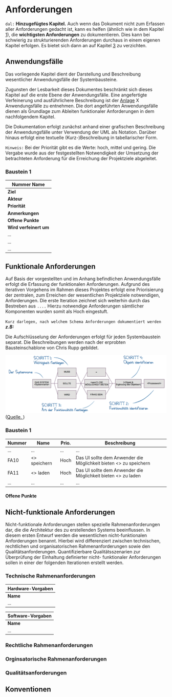 # Anforderungen
`dal:` **Hinzugefügtes Kapitel.** Auch wenn das Dokument nicht zum Erfassen aller Anforderungen gedacht ist, kann es helfen (ähnlich wie in dem Kapitel [1](#Einfuehrung)), die **wichtigsten Anforderungen** zu dokumentieren. Dies kann bei schwierig zu strukturierenden Anforderungen durchaus in einem eigenen Kapitel erfolgen. Es bietet sich dann an auf Kapitel [3](#Randbedingungen) zu verzichten.

## Anwendungsfälle
Das vorliegende Kapitel dient der Darstellung und Beschreibung wesentlicher Anwendungsfälle der Systembausteine.

Zugunsten der Lesbarkeit dieses Dokumentes beschränkt sich dieses Kapitel auf die erste Ebene der Anwendungsfälle. Eine angefertigte Verfeinerung und ausführlichere Beschreibung ist der [Anlage](#Anlage) X Anwendungsfälle zu entnehmen. Die dort angeführten Anwendungsfälle dienen als Grundlage zum Ableiten funktionaler Anforderungen in dem nachfolgendem Kapitel.

Die Dokumentation erfolgt zunächst anhand einer grafischen Beschreibung der Anwendungsfälle unter Verwendung der UML als Notation. Darüber hinaus erfolgt eine textuelle (Kurz-)Beschreibung in tabellarischer Form.

`Hinweis:` Bei der Priorität gibt es die Werte: hoch, mittel und gering. Die Vergabe wurde aus der festgestellten Notwendigkeit der Umsetzung der betrachteten Anforderung für die Erreichung der Projektziele abgeleitet.

### Baustein 1

| Nummer Name
| ----------------------
| **Ziel**
| **Akteur**
| **Priorität**
| **Anmerkungen**
| **Offene Punkte**
| **Wird verfeinert um**
| ...
| ...
| ...

## Funktionale Anforderungen
Auf Basis der vorgestellten und im Anhang befindlichen Anwendungsfälle erfolgt die Erfassung der funktionalen Anforderungen. Aufgrund des iterativen Vorgehens im Rahmen dieses Projektes erfolgt eine Priorisierung der zentralen, zum Erreichen der wesentlichen Projektziele notwendigen, Anforderungen. Die erste Iteration zeichnet sich weiterhin durch das Bestreben aus `....` Hierzu notwendige Anforderungen sämtlicher Komponenten wurden somit als Hoch eingestuft.

`Kurz darlegen, nach welchem Schema Anforderungen dokumentiert werden` **_z.B:_**

Die Aufschlüsselung der Anforderungen erfolgt für jeden Systembaustein separat. Die Beschreibungen werden nach der erprobten Bausteinschablone von Chris Rupp gebildet.

![Schablone Chris Rupp](./images/rupp.png) ([Quelle. ](http://www4.in.tum.de/lehre/vorlesungen/re/ws12/uebung/REuM5AuflKap7.pdf))

### Baustein 1

Nummer | Name         | Prio. | Beschreibung
------ | ------------ | ----- | -----------------------------------------------------------------
...    | ...          | ...   | ...
FA10   | <> speichern | Hoch  | Das UI sollte dem Anwender die Möglichkeit bieten <> zu speichern
FA11   | <> laden     | Hoch  | Das UI sollte dem Anwender die Möglichkeit bieten <> zu laden
...    | ...          | ...   | ...

#### Offene Punkte
## Nicht-funktionale Anforderungen
Nicht-funktionale Anforderungen stellen spezielle Rahmenanforderungen dar, die die Architektur des zu erstellenden Systems beeinflussen. In diesem ersten Entwurf werden die wesentlichen nicht-funktionalen Anforderungen benannt. Hierbei wird differenziert zwischen technischen, rechtlichen und organisatorischen Rahmenanforderungen sowie den Qualitätsanforderungen. Quantifizierbare Qualitätsszenarien zur Überprüfung der Einhaltung definierter nicht- funktionaler Anforderungen sollen in einer der folgenden Iterationen erstellt werden.

### Technische Rahmenanforderungen

| Hardware-Vorgaben
| -----------------
| **Name**
| ...

| Software-Vorgaben
| -----------------
| **Name**
| ...

### Rechtliche Rahmenanforderungen
### Orginsatorische Rahmenanforderungen
### Qualitätsanforderungen
## Konventionen
